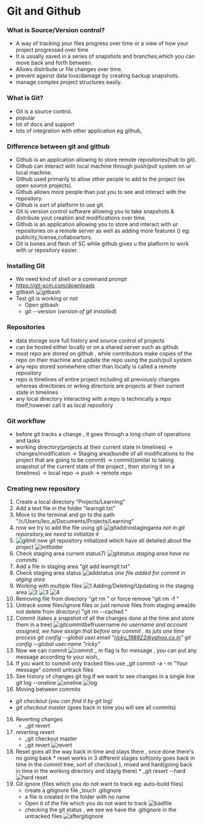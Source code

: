 # Git and Github

### What is Source/Version control?
* A way of tracking your files progress over time or a view of how your project progressed over time
* It is usually saved in a series of snapshots and branches,which you can move back and forth between.
* Allows distribute ur file changes over time.
* prevent against data loss/damage by creating backup snapshots.
* manage complex project structures easily.
  
### What is Git?
* Git is a source control.
* popular 
* lot of docs and support
* lots of integration with other application eg github,


### Difference between git and github
* Github is an application allowing to store remote repositories(hub to git).
* Github can interact with local machine through push/pull system on ur local machine.
* Github used primarily to allow other people to add to the project (ex open source projects).
* Github allows more people than just you to see and interact with the repository.
* Github is sort of platform to use git.
* Git is version control software allowing you to take snapshots & distribute yout creation and modifications over time.
* Github is an application allowing you to store and interact with ur repositories on a remote server as well as adding more features () eg: publicity,license,collaboartors.
* Git is bones and flesh of SC while github gives u the platform to work with ur repository easier.

### Installing Git
* We need kind of shell or a command prompt
* https://git-scm.com/downloads
* gitbash
![gitbash](https://user-images.githubusercontent.com/43897511/50851841-92e92400-1343-11e9-9f1b-fc0461ba74dd.PNG)
* Test git is working or not
  * Open gitbash
  * git --version  (_version of git installed_)
  
### Repositories
* data storage sore full history and source control of projects
* can be hosted either locally or on a shared server such as github
* most repo are stored on github , while contributors make copies of the repo on their machine and update the repo using the push/pull system
* any repo stored somewhere other than locally is called a remote repository
* repo is timelines of entire project including all previously changes whereas directories or wrkng directoris are projects at their current state in timelines
* any local directory interacting with a repo is technically a repo itself,however call it as local repository

### Git workflow
* before git tracks a change , it goes through a long chain of operations and tasks
* working directory(projects at their current state in timelines) -> changes/modification -> Staging area(bundle of all modifications to the project that are going to be commit) -> commit(similar to taking snapshot of the current state of the project , then storing it on a timelines) -> local repo -> push -> remote repo

### Creating new repository
1) Create a local directory "Projects/Learning"
2) Add a text file in the folder "learngit.txt"
3) Move to the terminal and go to the path "/c/Users/leo_a/Documents/Projects/Learning"
4) now we try to add the file using git 
![gitaddnostagingarea](https://user-images.githubusercontent.com/43897511/50918794-d48ed300-1406-11e9-8087-a5f5a4e7e368.PNG)
_not in git reporsitory,we need to initialize it_
5) ![gitinit](https://user-images.githubusercontent.com/43897511/50918966-3cddb480-1407-11e9-8176-81979b6e86e3.PNG)
new git repository initialized which have all detailed about the project 
![initfolder](https://user-images.githubusercontent.com/43897511/50919075-7f06f600-1407-11e9-93d9-268d849b0425.PNG)
6) Check staging area current status7)
![gitstatus](https://user-images.githubusercontent.com/43897511/50919300-0ce2e100-1408-11e9-8885-0b6353c7aff8.PNG)
_staging area have no commits_
7) Add a file in staging area
"git add learngit.txt"
8) Check staging area status 
![addstatus](https://user-images.githubusercontent.com/43897511/50919439-706d0e80-1408-11e9-8f42-d2556e8f7996.PNG)
_one file added for commit in atging area_
9) Working with  multiple files 
![1](https://user-images.githubusercontent.com/43897511/50919782-5ed83680-1409-11e9-8330-e836587d9d0c.PNG)
Adding/Deleting/Updating in the staging area
![2](https://user-images.githubusercontent.com/43897511/50919835-83cca980-1409-11e9-9e2a-d406efe11018.PNG)
![3](https://user-images.githubusercontent.com/43897511/50919866-9c3cc400-1409-11e9-895c-d67146f17964.PNG)
![4](https://user-images.githubusercontent.com/43897511/50919872-a1017800-1409-11e9-837a-9d5213043b78.PNG)
10) Removing file from directory "git rm <filename>" or force remove "git rm -f <filename>"
11) Untrack some files/ignore files or just remove files from staging area(do not delete from directory) "git rm --cached <filename>"
12) Commit (takes a snapshot of all the changes done at the time and store them in a tree)
 ![gitcommitbefrusername](https://user-images.githubusercontent.com/43897511/50920926-52a1a880-140c-11e9-9d10-5331e45c0b13.PNG)
  _no username and account assigned, we have assign that before any commit , its juts one time process_
  _git config --global user.email "ricky_198922@yahoo.co.in"_
  _git config --global user.name "ricky"_
 13) Now we can commit 
  ![commit](https://user-images.githubusercontent.com/43897511/50921245-2d616a00-140d-11e9-9ed5-3a9715210358.PNG)
  _ m flag is for message , you can put any message according to your wish_
  14) If you want to commit only tracked files use
  _git commit -a - m "Your message"
  commit untrack files
  15) See history of changes
  git log
  if we want to see changes in a single line
  git log --oneline
  ![oneline](https://user-images.githubusercontent.com/43897511/50929867-fe0a2780-1423-11e9-995b-5be95db47129.PNG)
  ![log](https://user-images.githubusercontent.com/43897511/50921441-b082c000-140d-11e9-833f-a7b8087c8abf.PNG)
15) Moving between commits
  * _git checkout <comit ID> (you can find it by git log)_
  * _git checkout master_ (goes back in time you will see all commits)
16) Reverting changes
    * _git revert <commit ID>
17) reverting revert
    * _git checkout master
    * _git revert <comit ID>
  ![revert](https://user-images.githubusercontent.com/43897511/50929735-a23f9e80-1423-11e9-862a-f1278fe10f24.PNG)
 18) Reset goes all the way back in time and stays there , once done there's no going back
    * reset works in 3 different stages soft(only goes back in time in the commit tree, sort of checkout ), mixed and hard(going back in time in the working directory and stayig there)
    * _git resert --hard <commitID>
  ![hard reset](https://user-images.githubusercontent.com/43897511/50929952-3c074b80-1424-11e9-8240-2e06e01a1f92.PNG)
19) Git ignore (files which you do not want to track eg: auto-build files)
    * create a gitignore file _touch .gitignore
    * a file is created in the folder with no name 
    * Open it of the file which you do not want to track
  ![badfile](https://user-images.githubusercontent.com/43897511/50930461-af5d8d00-1425-11e9-8e3a-e71a129deadd.PNG)
    * checking the git status , we see we have the .gitignore in the untracked files
  ![aftergitignore](https://user-images.githubusercontent.com/43897511/50930480-be443f80-1425-11e9-8ec9-8df5f719c909.PNG)

    
  

    


